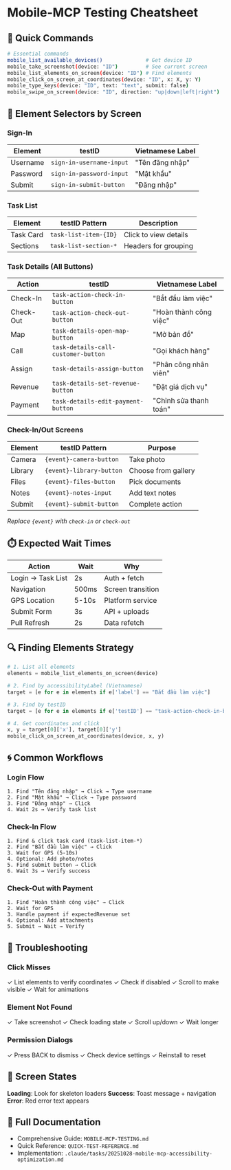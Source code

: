 # Mobile-MCP Testing Cheatsheet

## 🚀 Quick Commands

```bash
# Essential commands
mobile_list_available_devices()              # Get device ID
mobile_take_screenshot(device: "ID")         # See current screen
mobile_list_elements_on_screen(device: "ID") # Find elements
mobile_click_on_screen_at_coordinates(device: "ID", x: X, y: Y)
mobile_type_keys(device: "ID", text: "text", submit: false)
mobile_swipe_on_screen(device: "ID", direction: "up|down|left|right")
```

## 🎯 Element Selectors by Screen

### Sign-In
| Element | testID | Vietnamese Label |
|---------|--------|-----------------|
| Username | `sign-in-username-input` | "Tên đăng nhập" |
| Password | `sign-in-password-input` | "Mật khẩu" |
| Submit | `sign-in-submit-button` | "Đăng nhập" |

### Task List
| Element | testID Pattern | Description |
|---------|---------------|-------------|
| Task Card | `task-list-item-{ID}` | Click to view details |
| Sections | `task-list-section-*` | Headers for grouping |

### Task Details (All Buttons)
| Action | testID | Vietnamese Label |
|--------|--------|-----------------|
| Check-In | `task-action-check-in-button` | "Bắt đầu làm việc" |
| Check-Out | `task-action-check-out-button` | "Hoàn thành công việc" |
| Map | `task-details-open-map-button` | "Mở bản đồ" |
| Call | `task-details-call-customer-button` | "Gọi khách hàng" |
| Assign | `task-details-assign-button` | "Phân công nhân viên" |
| Revenue | `task-details-set-revenue-button` | "Đặt giá dịch vụ" |
| Payment | `task-details-edit-payment-button` | "Chỉnh sửa thanh toán" |

### Check-In/Out Screens
| Element | testID Pattern | Purpose |
|---------|---------------|---------|
| Camera | `{event}-camera-button` | Take photo |
| Library | `{event}-library-button` | Choose from gallery |
| Files | `{event}-files-button` | Pick documents |
| Notes | `{event}-notes-input` | Add text notes |
| Submit | `{event}-submit-button` | Complete action |

*Replace `{event}` with `check-in` or `check-out`*

## ⏱️ Expected Wait Times

| Action | Wait | Why |
|--------|------|-----|
| Login → Task List | 2s | Auth + fetch |
| Navigation | 500ms | Screen transition |
| GPS Location | 5-10s | Platform service |
| Submit Form | 3s | API + uploads |
| Pull Refresh | 2s | Data refetch |

## 🔍 Finding Elements Strategy

```python
# 1. List all elements
elements = mobile_list_elements_on_screen(device)

# 2. Find by accessibilityLabel (Vietnamese)
target = [e for e in elements if e['label'] == "Bắt đầu làm việc"]

# 3. Find by testID
target = [e for e in elements if e['testID'] == "task-action-check-in-button"]

# 4. Get coordinates and click
x, y = target[0]['x'], target[0]['y']
mobile_click_on_screen_at_coordinates(device, x, y)
```

## 🌀 Common Workflows

### Login Flow
```
1. Find "Tên đăng nhập" → Click → Type username
2. Find "Mật khẩu" → Click → Type password
3. Find "Đăng nhập" → Click
4. Wait 2s → Verify task list
```

### Check-In Flow
```
1. Find & click task card (task-list-item-*)
2. Find "Bắt đầu làm việc" → Click
3. Wait for GPS (5-10s)
4. Optional: Add photo/notes
5. Find submit button → Click
6. Wait 3s → Verify success
```

### Check-Out with Payment
```
1. Find "Hoàn thành công việc" → Click
2. Wait for GPS
3. Handle payment if expectedRevenue set
4. Optional: Add attachments
5. Submit → Wait → Verify
```

## 🐛 Troubleshooting

### Click Misses
✓ List elements to verify coordinates
✓ Check if disabled
✓ Scroll to make visible
✓ Wait for animations

### Element Not Found
✓ Take screenshot
✓ Check loading state
✓ Scroll up/down
✓ Wait longer

### Permission Dialogs
✓ Press BACK to dismiss
✓ Check device settings
✓ Reinstall to reset

## 📱 Screen States

**Loading**: Look for skeleton loaders
**Success**: Toast message + navigation
**Error**: Red error text appears

## 🔗 Full Documentation

- Comprehensive Guide: `MOBILE-MCP-TESTING.md`
- Quick Reference: `QUICK-TEST-REFERENCE.md`
- Implementation: `.claude/tasks/20251028-mobile-mcp-accessibility-optimization.md`